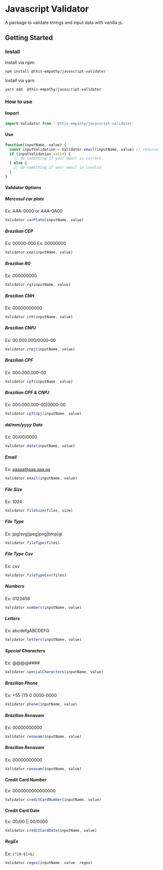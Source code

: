 # Javascript Validator

A package to validate strings and input data with vanilla js.

## Getting Started

### Install
Install via npm:
```console
npm install @this-empathy/javascript-validator
```

Install via yarn:
```console
yarn add  @this-empathy/javascript-validator
```

### How to use
#### Import
```javascript
import Validator from ' @this-empathy/javascript-validator'
```

#### Use
```javascript
function(inputName, value) {
  const inputValidation = Validator.email(inputName, value) // returns { name: 'inputName', valid: bool }
  if (inputValidation.valid) {
    // do something if your email is correct
  } else {
    // do something if your email is invalid
  }
}
```

#### Validator Options
##### Mercosul car plate
Ex: AAA-0000 or AAA-0A00

```javascript
Validator.carPlate(inputName, value)
```

##### Brazilian CEP
Ex: 00000-000
Ex: 00000000

```javascript
Validator.cep(inputName, value)
```

##### Brazilian RG
Ex: 000000000

```javascript
Validator.rg(inputName, value)
```

##### Brazilian CNH
Ex: 00000000000

```javascript
Validator.cnh(inputName, value)
```

##### Brazilian CNPJ
Ex: 00.000.000/0000-00

```javascript
Validator.cnpj(inputName, value)
```

##### Brazilian CPF
Ex: 000.000.000-00

```javascript
Validator.cpf(inputName, value)
```

##### Brazilian CPF & CNPJ
Ex: 000.000.000-00|0000-00

```javascript
Validator.cpfCnpj(inputName, value)
```

##### dd/mm/yyyy Date
Ex: 00/00/0000

```javascript
Validator.date(inputName, value)
```

##### Email
Ex: aaaaa@aaa.aaa.aa

```javascript
Validator.email(inputName, value)
```

##### File Size
Ex: 1024

```javascript
Validator.fileSize(files, size)
```

##### File Type
Ex: jpg|svg|jpeg|png|bmp|gi

```javascript
Validator.fileType(files)
```

##### File Type Csv
Ex: csv

```javascript
Validator.fileTypeCsv(files)
```

##### Numbers
Ex: 0123456

```javascript
Validator.numbers(inputName, value)
```

##### Letters
Ex: abcdefgABCDEFG

```javascript
Validator.letters(inputName, value)
```

##### Special Characters
Ex: @@@@####$$$$

```javascript
Validator.specialCharacters(inputName, value)
```

##### Brazilian Phone
Ex: +55 (11) 0 0000-0000

```javascript
Validator.phone(inputName, value)
```

##### Brazilian Renavam
Ex: 00000000000

```javascript
Validator.renavam(inputName, value)
```

##### Brazilian Renavam
Ex: 00000000000

```javascript
Validator.renavam(inputName, value)
```

#### Credit Card Number
Ex: 0000000000000000

```javascript
Validator.creditCardNumber(inputName, value)
```

#### Credit Card Date
Ex: 00/00 || 00/0000

```javascript
Validator.creditCardDate(inputName, value)
```

##### RegEx
Ex: `/^[0-9]+$/`

```javascript
Validator.regex(inputName, value, regex)
```
